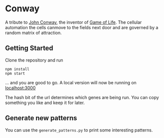 # Conway

A tribute to [John Conway](https://en.wikipedia.org/wiki/John_Horton_Conway),
the inventor of [Game of Life](https://en.wikipedia.org/wiki/Conway%27s_Game_of_Life). 
The cellular automation the cells canmove to the fields next door 
and are governed by a random matrix of attraction.

## Getting Started

Clone the repository and run

```
npm install
npm start
```

... and you are good to go. A local version will now be running 
on [localhost:3000](http://localhost:3000)

The hash bit of the url determines which genes are being run. You
can copy something you like and keep it for later.

## Generate new patterns

You can use the `generate_patterns.py` to print some interesting
patterns.
